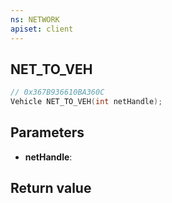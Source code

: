 ```yaml
---
ns: NETWORK
apiset: client
---
```

## NET_TO_VEH

```c
// 0x367B936610BA360C
Vehicle NET_TO_VEH(int netHandle);
```


## Parameters
* **netHandle**:

## Return value

